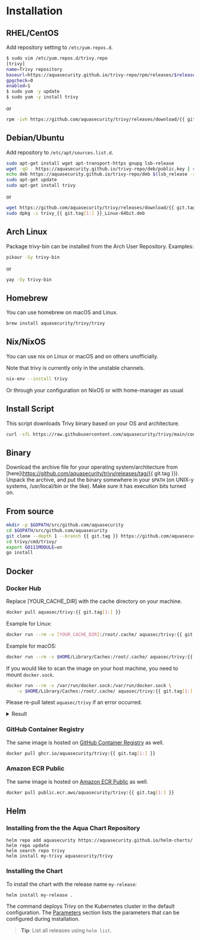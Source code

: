 # Installation

## RHEL/CentOS

Add repository setting to `/etc/yum.repos.d`.

```bash
$ sudo vim /etc/yum.repos.d/trivy.repo
[trivy]
name=Trivy repository
baseurl=https://aquasecurity.github.io/trivy-repo/rpm/releases/$releasever/$basearch/
gpgcheck=0
enabled=1
$ sudo yum -y update
$ sudo yum -y install trivy
```

or

```bash
rpm -ivh https://github.com/aquasecurity/trivy/releases/download/{{ git.tag }}/trivy_{{ git.tag[1:] }}_Linux-64bit.rpm
```

## Debian/Ubuntu

Add repository to `/etc/apt/sources.list.d`.

```bash
sudo apt-get install wget apt-transport-https gnupg lsb-release
wget -qO - https://aquasecurity.github.io/trivy-repo/deb/public.key | sudo apt-key add -
echo deb https://aquasecurity.github.io/trivy-repo/deb $(lsb_release -sc) main | sudo tee -a /etc/apt/sources.list.d/trivy.list
sudo apt-get update
sudo apt-get install trivy
```

or

```bash
wget https://github.com/aquasecurity/trivy/releases/download/{{ git.tag }}/trivy_{{ git.tag[1:] }}_Linux-64bit.deb
sudo dpkg -i trivy_{{ git.tag[1:] }}_Linux-64bit.deb
```



## Arch Linux
Package trivy-bin can be installed from the Arch User Repository. Examples:

```bash
pikaur -Sy trivy-bin
```
or
```bash
yay -Sy trivy-bin
```

## Homebrew

You can use homebrew on macOS and Linux.

```bash
brew install aquasecurity/trivy/trivy
```

## Nix/NixOS

You can use nix on Linux or macOS and on others unofficially.

Note that trivy is currently only in the unstable channels.

```bash
nix-env --install trivy
```

Or through your configuration on NixOS or with home-manager as usual


## Install Script
This script downloads Trivy binary based on your OS and architecture.

```bash
curl -sfL https://raw.githubusercontent.com/aquasecurity/trivy/main/contrib/install.sh | sh -s -- -b /usr/local/bin {{ git.tag }}
```

## Binary

Download the archive file for your operating system/architecture from [here](https://github.com/aquasecurity/trivy/releases/tag/{{ git.tag }}). 
Unpack the archive, and put the binary somewhere in your `$PATH` (on UNIX-y systems, /usr/local/bin or the like).
Make sure it has execution bits turned on.

## From source

```bash
mkdir -p $GOPATH/src/github.com/aquasecurity
cd $GOPATH/src/github.com/aquasecurity
git clone --depth 1 --branch {{ git.tag }} https://github.com/aquasecurity/trivy
cd trivy/cmd/trivy/
export GO111MODULE=on
go install
```

## Docker
### Docker Hub
Replace [YOUR_CACHE_DIR] with the cache directory on your machine.

```bash
docker pull aquasec/trivy:{{ git.tag[1:] }}
```

Example for Linux:

```bash
docker run --rm -v [YOUR_CACHE_DIR]:/root/.cache/ aquasec/trivy:{{ git.tag[1:] }} [YOUR_IMAGE_NAME]
```

Example for macOS:

```bash
docker run --rm -v $HOME/Library/Caches:/root/.cache/ aquasec/trivy:{{ git.tag[1:] }} python:3.4-alpine
```

If you would like to scan the image on your host machine, you need to mount `docker.sock`.

```bash
docker run --rm -v /var/run/docker.sock:/var/run/docker.sock \
    -v $HOME/Library/Caches:/root/.cache/ aquasec/trivy:{{ git.tag[1:] }} python:3.4-alpine
```

Please re-pull latest `aquasec/trivy` if an error occurred.

<details>
<summary>Result</summary>

```bash
2019-05-16T01:20:43.180+0900    INFO    Updating vulnerability database...
2019-05-16T01:20:53.029+0900    INFO    Detecting Alpine vulnerabilities...

python:3.4-alpine3.9 (alpine 3.9.2)
===================================
Total: 1 (UNKNOWN: 0, LOW: 0, MEDIUM: 1, HIGH: 0, CRITICAL: 0)

+---------+------------------+----------+-------------------+---------------+--------------------------------+
| LIBRARY | VULNERABILITY ID | SEVERITY | INSTALLED VERSION | FIXED VERSION |             TITLE              |
+---------+------------------+----------+-------------------+---------------+--------------------------------+
| openssl | CVE-2019-1543    | MEDIUM   | 1.1.1a-r1         | 1.1.1b-r1     | openssl: ChaCha20-Poly1305     |
|         |                  |          |                   |               | with long nonces               |
+---------+------------------+----------+-------------------+---------------+--------------------------------+
```

</details>

### GitHub Container Registry

The same image is hosted on [GitHub Container Registry][registry] as well.

```bash
docker pull ghcr.io/aquasecurity/trivy:{{ git.tag[1:] }}
```

[registry]: https://github.com/orgs/aquasecurity/packages/container/package/trivy

### Amazon ECR Public

The same image is hosted on [Amazon ECR Public](https://gallery.ecr.aws/aquasecurity/trivy) as well.

```bash
docker pull public.ecr.aws/aquasecurity/trivy:{{ git.tag[1:] }}
```
## Helm
### Installing from the the Aqua Chart Repository

```
helm repo add aquasecurity https://aquasecurity.github.io/helm-charts/
helm repo update
helm search repo trivy
helm install my-trivy aquasecurity/trivy
```

### Installing the Chart

To install the chart with the release name `my-release`:

```
helm install my-release .
```

The command deploys Trivy on the Kubernetes cluster in the default configuration. The [Parameters](#parameters)
section lists the parameters that can be configured during installation.

> **Tip**: List all releases using `helm list`.
